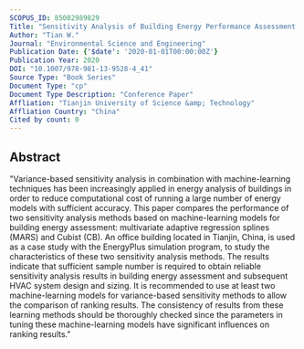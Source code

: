 ```yaml
---
SCOPUS_ID: 85082989829
Title: "Sensitivity Analysis of Building Energy Performance Assessment Based on Machine-Learning Models"
Author: "Tian W."
Journal: "Environmental Science and Engineering"
Publication Date: {'$date': '2020-01-01T00:00:00Z'}
Publication Year: 2020
DOI: "10.1007/978-981-13-9528-4_41"
Source Type: "Book Series"
Document Type: "cp"
Document Type Description: "Conference Paper"
Affliation: "Tianjin University of Science &amp; Technology"
Affliation Country: "China"
Cited by count: 0
---
```


## Abstract
"Variance-based sensitivity analysis in combination with machine-learning techniques has been increasingly applied in energy analysis of buildings in order to reduce computational cost of running a large number of energy models with sufficient accuracy. This paper compares the performance of two sensitivity analysis methods based on machine-learning models for building energy assessment: multivariate adaptive regression splines (MARS) and Cubist (CB). An office building located in Tianjin, China, is used as a case study with the EnergyPlus simulation program, to study the characteristics of these two sensitivity analysis methods. The results indicate that sufficient sample number is required to obtain reliable sensitivity analysis results in building energy assessment and subsequent HVAC system design and sizing. It is recommended to use at least two machine-learning models for variance-based sensitivity methods to allow the comparison of ranking results. The consistency of results from these learning methods should be thoroughly checked since the parameters in tuning these machine-learning models have significant influences on ranking results."
